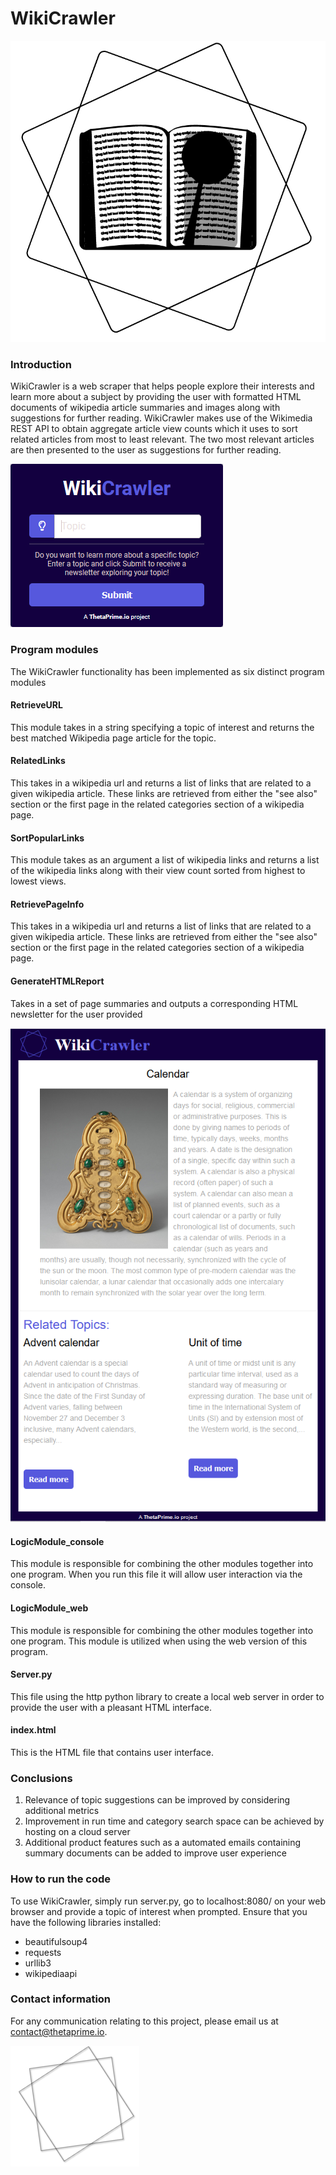 # WikiCrawler
![alt text](WikiCrawlerLogoBW.png)
### Introduction 
WikiCrawler is a web scraper that helps people explore their interests and learn more about a subject by providing the user with formatted HTML documents of wikipedia article summaries and images along with suggestions for further reading. WikiCrawler makes use of the Wikimedia REST API to obtain aggregate article view counts which it uses to sort related articles from most to least relevant. The two most relevant articles are then presented to the user as suggestions for further reading.

![alt text](WikiCrawler.PNG)

### Program modules
The WikiCrawler functionality has been implemented as six distinct program modules

#### RetrieveURL 
This module takes in a string specifying a topic of interest and returns the best matched Wikipedia page article for the topic.
#### RelatedLinks
This takes in a wikipedia url and returns a list of links that are related to a given wikipedia article. These links are retrieved from either the "see also" section or the first page in the related categories section of a wikipedia page. 
#### SortPopularLinks
This module takes as an argument a list of wikipedia links and returns a list of the wikipedia links along with their view count sorted from highest to lowest views.	 
#### RetrievePageInfo
This takes in a wikipedia url and returns a list of links that are related to a given wikipedia article. These links are retrieved from either the "see also" section or the first page in the related categories section of a wikipedia page. 
#### GenerateHTMLReport
Takes in a set of page summaries and outputs a corresponding HTML newsletter for the user provided 

![alt text](WikiCrawlerExample.PNG)
#### LogicModule_console
This module is responsible for combining the other modules together into one program. When you run this file it will allow user interaction via the console.
#### LogicModule_web
This module is responsible for combining the other modules together into one program. This module is utilized when using the web version of this program.
#### Server.py
This file using the http python library to create a local web server in order to provide the user with a pleasant HTML interface.
#### index.html
This is the HTML file that contains user interface.

### Conclusions 
1. Relevance of topic suggestions can be improved by considering additional metrics 
2. Improvement in run time and category search space can be achieved by hosting on a cloud server 
3. Additional product features such as a automated emails containing summary documents can be added to improve user experience  

### How to run the code
To use WikiCrawler, simply run server.py, go to localhost:8080/ on your web browser and provide a topic of interest when prompted. Ensure that you have the following libraries installed: 
- beautifulsoup4
- requests
- urllib3
- wikipediaapi

### Contact information 

For any communication relating to this project, please email us at contact@thetaprime.io.

![alt text](thetaprime_shape.png)
